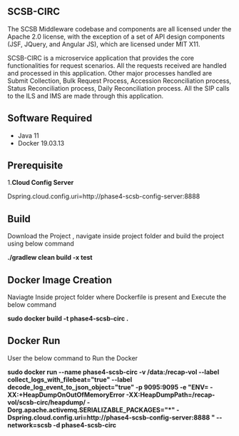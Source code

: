 ## SCSB-CIRC

The SCSB Middleware codebase and components are all licensed under the Apache 2.0 license, with the exception of a set of API design components (JSF, JQuery, and Angular JS), which are licensed under MIT X11. 

SCSB-CIRC is a microservice application that provides the core functionalities for request scenarios. All the requests received are handled and processed in this application. Other major processes handled are Submit Collection, Bulk Request Process, Accession Reconciliation process, Status Reconciliation process, Daily Reconciliation process. All the SIP calls to the ILS and IMS are made through this application.

## Software Required

  - Java 11
  - Docker 19.03.13   
  
## Prerequisite

1.**Cloud Config Server**

Dspring.cloud.config.uri=http://phase4-scsb-config-server:8888

## Build

Download the Project , navigate inside project folder and build the project using below command

**./gradlew clean build -x test**

## Docker Image Creation

Naviagte Inside project folder where Dockerfile is present and Execute the below command

**sudo docker build -t  phase4-scsb-circ .**

## Docker Run

User the below command to Run the Docker

**sudo docker run --name phase4-scsb-circ  -v /data:/recap-vol --label collect_logs_with_filebeat="true" --label decode_log_event_to_json_object="true"  -p 9095:9095 -e "ENV= -XX:+HeapDumpOnOutOfMemoryError -XX:HeapDumpPath=/recap-vol/scsb-circ/heapdump/  -Dorg.apache.activemq.SERIALIZABLE_PACKAGES="*" -Dspring.cloud.config.uri=http://phase4-scsb-config-server:8888 "  --network=scsb  -d phase4-scsb-circ**
